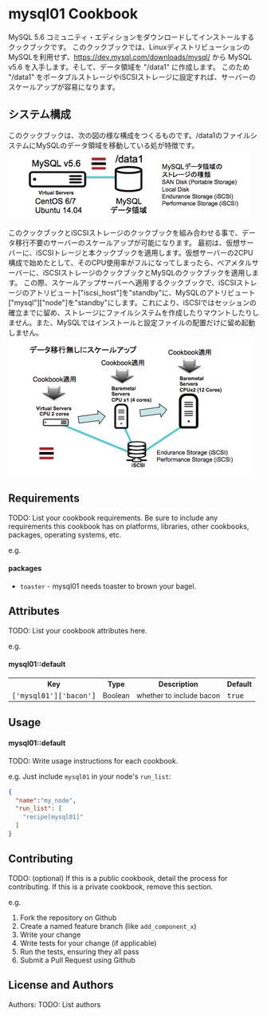 mysql01 Cookbook
================

MySQL 5.6 コミュニティ・エディションをダウンロードしてインストールするクックブックです。
このクックブックでは、LinuxディストリビューションのMySQLを利用せず、https://dev.mysql.com/downloads/mysql/ から MySQL v5.6 を入手します。そして、データ領域を "/data1" に作成します。 このため "/data1" をポータブルストレージやiSCSIストレージに設定すれば、サーバーのスケールアップが容易になります。


システム構成
------------

このクックブックは、次の図の様な構成をつくるものです。/data1のファイルシステムにMySQLのデータ領域を移動している処が特徴です。
![MySQLシステム構成](doc/MySQL_config.png)


このクックブックとiSCSIストレージのクックブックを組み合わせる事で、データ移行不要のサーバーのスケールアップが可能になります。
最初は、仮想サーバーに、iSCSIトレージと本クックブックを適用します。仮想サーバーの2CPU構成で始めたとして、そのCPU使用率がフルになってしまったら、ベアメタルサーバーに、iSCSIストレージのクックブックとMySQLのクックブックを適用します。
この際、スケールアップサーバーへ適用するクックブックで、iSCSIストレージのアトリビュート["iscsi_host"]を"standby"に、MySQLのアトリビュート["mysql"]["node"]を"standby"にします。これにより、iSCSIではセッションの確立までに留め、ストレージにファイルシステムを作成したりマウントしたりしません。また、MySQLではインストールと設定ファイルの配置だけに留め起動しません。
![MySQLスケールアップシナリオ](doc/MySQL_Scale_up_story.png)



Requirements
------------
TODO: List your cookbook requirements. Be sure to include any requirements this cookbook has on platforms, libraries, other cookbooks, packages, operating systems, etc.

e.g.
#### packages
- `toaster` - mysql01 needs toaster to brown your bagel.

Attributes
----------
TODO: List your cookbook attributes here.

e.g.
#### mysql01::default
<table>
  <tr>
    <th>Key</th>
    <th>Type</th>
    <th>Description</th>
    <th>Default</th>
  </tr>
  <tr>
    <td><tt>['mysql01']['bacon']</tt></td>
    <td>Boolean</td>
    <td>whether to include bacon</td>
    <td><tt>true</tt></td>
  </tr>
</table>

Usage
-----
#### mysql01::default
TODO: Write usage instructions for each cookbook.

e.g.
Just include `mysql01` in your node's `run_list`:

```json
{
  "name":"my_node",
  "run_list": [
    "recipe[mysql01]"
  ]
}
```

Contributing
------------
TODO: (optional) If this is a public cookbook, detail the process for contributing. If this is a private cookbook, remove this section.

e.g.
1. Fork the repository on Github
2. Create a named feature branch (like `add_component_x`)
3. Write your change
4. Write tests for your change (if applicable)
5. Run the tests, ensuring they all pass
6. Submit a Pull Request using Github

License and Authors
-------------------
Authors: TODO: List authors
